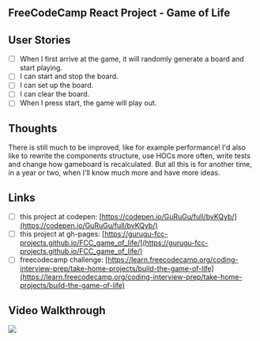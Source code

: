 ## FreeCodeCamp React Project - Game of Life

## User Stories
- [ ] When I first arrive at the game, it will randomly generate a board and start playing.
- [ ] I can start and stop the board.
- [ ] I can set up the board.
- [ ] I can clear the board.
- [ ] When I press start, the game will play out.

## Thoughts
There is still much to be improved, like for example performance! I'd also like to rewrite the components structure, use HOCs more often, write tests and change how gameboard is recalculated. But all this is for another time, in a year or two, when I'll know much more and have more ideas.

## Links
- [ ] this project at codepen: [https://codepen.io/GuRuGu/full/bvKQyb/](https://codepen.io/GuRuGu/full/bvKQyb/)
- [ ] this project at gh-pages: [https://gurugu-fcc-projects.github.io/FCC_game_of_life/](https://gurugu-fcc-projects.github.io/FCC_game_of_life/)
- [ ] freecodecamp challenge: [https://learn.freecodecamp.org/coding-interview-prep/take-home-projects/build-the-game-of-life](https://learn.freecodecamp.org/coding-interview-prep/take-home-projects/build-the-game-of-life)

## Video Walkthrough
![](https://github.com/gurugumawaru/FCC_game_of_life/blob/master/FCC_game_of_life.gif)

